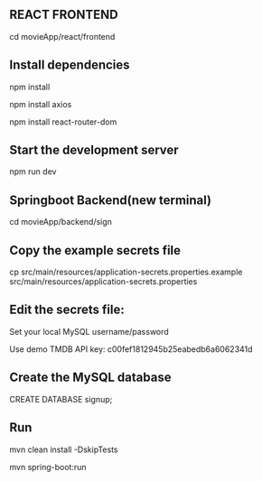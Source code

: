 ## REACT FRONTEND
cd movieApp/react/frontend
## Install dependencies
npm install

npm install axios

npm install react-router-dom

## Start the development server
npm run dev
## Springboot Backend(new terminal)
cd movieApp/backend/sign

## Copy the example secrets file
cp src/main/resources/application-secrets.properties.example src/main/resources/application-secrets.properties

## Edit the secrets file:
 Set your local MySQL username/password

Use demo TMDB API key: c00fef1812945b25eabedb6a6062341d

## Create the MySQL database
CREATE DATABASE signup;

## Run
mvn clean install -DskipTests

mvn spring-boot:run

